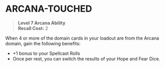 # ARCANA-TOUCHED

> **Level 7 Arcana Ability**  
> **Recall Cost:** 2

When 4 or more of the domain cards in your loadout are from the Arcana domain, gain the following benefits:

- +1 bonus to your Spellcast Rolls
- Once per rest, you can switch the results of your Hope and Fear Dice.